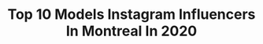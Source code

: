 ---
title: Top 10 Models Instagram Influencers In Montreal In 2020
description: >-
  Find top models Instagram influencers in Montreal in 2020. Most popular hashtags: #montreal #model #photoshoot #quarantine.
platform: Instagram
profiles:
  - username: "lisamaartinez"
    fullname: >-
      Olmands
    location: "Canada"
    followers: 2477
    engagement: 1670
    commentsToLikes: 0.031032
    avatar: "https://scontent-lhr8-1.cdninstagram.com/v/t51.2885-19/s320x320/74480502_437268180281465_8146047454215667712_n.jpg?_nc_ht=scontent-lhr8-1.cdninstagram.com&_nc_ohc=lg64u_M8LGQAX_-i9SK&oh=492923d39a26c9914f8ced9faa80c7ea&oe=5EB9CE00"
    verified: false
    hashtags: ""
  - username: "therubygore"
    fullname: >-
      𝑹𝑼𝑩𝒀 𝑮𝑶𝑹𝑬 🕷
    location: "Canada"
    followers: 42037
    engagement: 92
    commentsToLikes: 0.011461
    avatar: "https://scontent-frx5-1.cdninstagram.com/v/t51.2885-19/s320x320/82924617_2591426551089808_2645854382964342784_n.jpg?_nc_ht=scontent-frx5-1.cdninstagram.com&_nc_ohc=ROKOegpJeA0AX-S7vP7&oh=33a7ca477b06c5b99d3c367ed4677f06&oe=5EB31F40"
    verified: false
    hashtags: "#neotraditionaltattoo, #vegantattoo, #girlswithtattoos, #manicpanic"
  - username: "curtismason"
    fullname: >-
      Curtis Mason
    location: "Canada"
    followers: 6005
    engagement: 1648
    commentsToLikes: 0.034934
    avatar: "https://scontent-lhr8-1.cdninstagram.com/v/t51.2885-19/s320x320/51361542_254126062194102_8895283337699000320_n.jpg?_nc_ht=scontent-lhr8-1.cdninstagram.com&_nc_ohc=b6B8-XUtjTUAX8zNPpL&oh=6d827830068231bf404eb8ce222da739&oe=5EB98EEF"
    verified: false
    hashtags: ""
  - username: "yolieyolandaxo"
    fullname: >-
      Yolanda
    location: "Canada"
    followers: 15740
    engagement: 436
    commentsToLikes: 0.047830
    avatar: "https://scontent-ams4-1.cdninstagram.com/v/t51.2885-19/s320x320/83708445_127465818540042_2731483983463317504_n.jpg?_nc_ht=scontent-ams4-1.cdninstagram.com&_nc_ohc=eAtzlmd1JDsAX98tFdz&oh=4789104a45288a712712dfa39bbabc70&oe=5E8A53C9"
    verified: false
    hashtags: "#newyear2020"
  - username: "prissworldwide"
    fullname: >-
      Hey it’s PRISS 🖤🖤
    location: "Canada"
    followers: 2173
    engagement: 1493
    commentsToLikes: 0.074921
    avatar: "https://scontent-ams4-1.cdninstagram.com/v/t51.2885-19/s320x320/83249414_197146678009300_1029454998871736320_n.jpg?_nc_ht=scontent-ams4-1.cdninstagram.com&_nc_ohc=L9sJtpVKfNEAX8edN-9&oh=68688e42f24040ac67c7051feaba5293&oe=5ED88EAD"
    verified: false
    hashtags: "#meditation, #night, #photographer, #bluemood"
  - username: "sam_finn_"
    fullname: >-
      Samuel Finn
    location: "Canada"
    followers: 10255
    engagement: 1299
    commentsToLikes: 0.040273
    avatar: "https://scontent-lhr8-1.cdninstagram.com/v/t51.2885-19/s320x320/72954231_442763743069035_632947616719568896_n.jpg?_nc_ht=scontent-lhr8-1.cdninstagram.com&_nc_ohc=hmUeXiUIqIkAX_3EMRY&oh=0bccb16eebaf3c1725cd749450762b85&oe=5EB9B669"
    verified: false
    hashtags: "#bestcoworkersever, #burpees4ced"
  - username: "kenzaachiha"
    fullname: >-
      Kenza Chiha
    location: "Canada"
    followers: 203105
    engagement: 287
    commentsToLikes: 0.005664
    avatar: "https://scontent-lht6-1.cdninstagram.com/v/t51.2885-19/s320x320/91628323_222525568984760_3291131274537730048_n.jpg?_nc_ht=scontent-lht6-1.cdninstagram.com&_nc_ohc=hZc49T0ccdMAX_prxjg&oh=271967f79c5119c821d47ccba4cc1bb3&oe=5EBAC3C1"
    verified: false
    hashtags: "#thankumomanddad, #quarantinelife, #memories, #chillvibes"
  - username: "imvelvetbones"
    fullname: >-
      ♥ Velvet Bones ♥
    location: "Canada"
    followers: 13948
    engagement: 749
    commentsToLikes: 0.050670
    avatar: "https://scontent-ams4-1.cdninstagram.com/v/t51.2885-19/s320x320/92028386_389973401885768_5224446116329684992_n.jpg?_nc_ht=scontent-ams4-1.cdninstagram.com&_nc_ohc=P4xgxTGYbn8AX_dljbY&oh=6b6d91ed091d47beb1297e7398bda5bf&oe=5EBA6A0A"
    verified: false
    hashtags: "#rip"
  - username: "mariechristinelab"
    fullname: >-
      Marie-Christine Labonté
    location: "Canada"
    followers: 12704
    engagement: 629
    commentsToLikes: 0.062699
    avatar: "https://scontent-lhr8-1.cdninstagram.com/v/t51.2885-19/s320x320/84348365_180945229990748_5416940735150686208_n.jpg?_nc_ht=scontent-lhr8-1.cdninstagram.com&_nc_ohc=Yb6PsPwHdisAX8MVi_C&oh=24edee6310be5699b214d9d28637b804&oe=5EBC16C9"
    verified: false
    hashtags: "#wedding, #osheaga2019, #experienceosheaga"
  - username: "mtlpancakequeen"
    fullname: >-
      Pancake Queen
    location: "Canada"
    followers: 5521
    engagement: 598
    commentsToLikes: 0.374754
    avatar: "https://scontent-lhr8-1.cdninstagram.com/v/t51.2885-19/s320x320/56276673_587184478359066_3502463383695785984_n.jpg?_nc_ht=scontent-lhr8-1.cdninstagram.com&_nc_ohc=HcEefh82InkAX_N9N2A&oh=210f313340cf590b3bb805e685e4bf55&oe=5EB940E7"
    verified: false
    hashtags: "#foodstagram, #instafood, #bestboyfriend, #valentines"
---